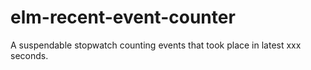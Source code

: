 # elm-recent-event-counter
A suspendable stopwatch counting events that took place in latest xxx seconds.
